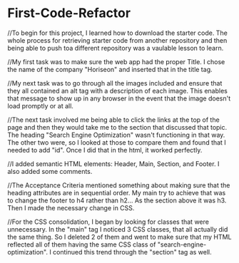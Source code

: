 # First-Code-Refactor
//To begin for this project, I learned how to download the starter code. The whole process for retrieving starter code from another repository and then being able to push toa different repository was a vaulable lesson to learn. 

//My first task was to make sure the web app had the proper Title. I chose the name of the company "Horiseon" and inserted that in the title tag.

//My next task was to go through all the images included and ensure that they all contained an alt tag with a description of each image. This enables that message to show up in any browser in the event that the image doesn't load promptly or at all. 

//The next task involved me being able to click the links at the top of the page and then they would take me to the section that discussed that topic. The heading "Search Engine Optimization" wasn't functioning in that way. The other two were, so I looked at those to compare them and found that I needed to add "id". Once I did that in the html, it worked perfectly. 

//I added semantic HTML elements: Header, Main, Section, and Footer. I also added some comments.

//The Acceptance Criteria mentioned something about making sure that the heading attributes are in sequential order. My main try to achieve that was to change the footer to h4 rather than h2... As the section above it was h3. Then I made the necessary change in CSS.

//For the CSS consolidation, I began by looking for classes that were unnecessary. In the "main" tag I noticed 3 CSS classes, that all actually did the same thing. So I deleted 2 of them and went to make sure that my HTML reflected all of them having the same CSS class of "search-engine-optimization". I continued this trend through the "section" tag as well. 